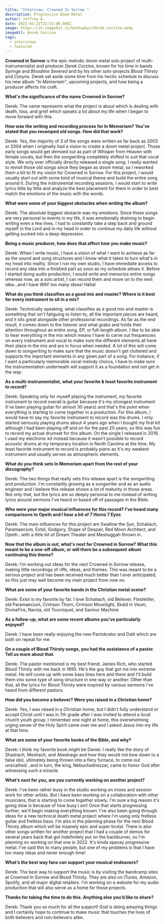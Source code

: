 ```yaml
---
title: "Interview: Crowned In Sorrow "
description: Progressive Doom Metal
author: Jeffrey A.
date: 2021-03-21T21:52:00.000Z
image: https://ik.imagekit.io/boxhuwbys/derek-corzine.webp
imageAlt: Derek Corzine
tags:
  - interviews
  - featured
---
```

**Crowned in Sorrow** is the epic melodic doom metal solo project of multi-instrumentalist and producer *Derek Corzine*, known for his time in bands Syringe and *Bloodline Severed*  and by his other solo-projects *Blood Thirsty* and *Cosyns*. Derek set aside some time from his hectic schedule to discuss his new album *"In Memoriam"*, upcoming projects, and how being a producer affects his craft.

**What's the significance of the name Crowned in Sorrow?**

Derek: The name represents what the project is about which is dealing with death, loss, and grief which speaks a lot about my life when I began to move forward with this.

**How was the writing and recording process for In Memoriam? You've stated that you revamped old songs. How did that work?**

Derek: Yes, the majority of 3 of the songs were written as far back as 2003 or 2004 when I originally had a vision to create a doom metal project. Those early songs would get demoed out as part of Whisper from Heaven with female vocals, but then the songwriting completely shifted to suit that vocal style. We only ever officially directly released a single song. I really wanted to revisit those old songs since they began as doom metal, so I reworked them a bit to fit my vision for Crowned in Sorrow. For this project, I would usually start out with some kind of musical theme and build the entire song around it. During the instrumental recording sessions, I would start to write lyrics little by little and analyze the best placement for them in order to best match the emotions of the music with the words.

**What were some of your biggest obstacles when writing the album?**

Derek: The absolute biggest obstacle was my emotions. Since these songs are very personal to events in my life, it was emotionally draining to begin writing even a few lines. I had to constantly take a step back and ground myself in the Lord and in my head in order to continue my daily life without getting sucked into a deep depression.

**Being a music producer, how does that affect how you make music?**

Derek: When I write music, I have a vision of what I want to achieve as far as the sound and song structures and I know what it takes to turn what's in my head into reality. Since I run my own studio, I have immediate access to record any idea into a finished part as soon as my schedule allows it. Before I started doing audio production, I would write and memorize entire songs whereas now, as a solo artist, I can record them and move on to the next idea...and I have WAY too many ideas! Haha!

**What do you think classifies as a good mix and master? Where is it best for every instrument to sit in a mix?**

Derek: Technically speaking, what classifies as a good mix and master is something that isn't fatiguing to listen to, all the important pieces are heard, and it sits great alongside other professional recordings. As far as the end result, it comes down to the listener and what grabs and holds their attention throughout an entire song, EP, or full-length album. I like to be able to hear everything in the mix which means I have to carve out frequencies on every instrument and vocal to make sure the different elements all have their place in the mix and are in focus when needed. A lot of this will come down to songwriting to make sure that the music doesn't get cluttered and supports the important elements in any given part of a song. For instance, if I want a particularly memorable vocal melody chorus, I have to make sure the instrumentation underneath will support it as a foundation and not get in the way.

**As a multi-instrumentalist, what your favorite & least favorite instrument to record?**

Derek: Speaking only for myself playing the instrument, my favorite instrument to record overall is guitar because it's my strongest instrument (I've been playing guitar for almost 30 years) and that's the point when everything is starting to come together in a production. For this album, I would have to say my favorite instrument to record was the drums. I only started seriously playing drums about 4 years ago when I bought my first kit although I had been playing off and on for the past 20 years, so this was fun to record my actual drumset for this album. On the single I released in 2019, I used my electronic kit instead because it wasn't possible to record acoustic drums at my temporary location in North Carolina at the time. My least favorite instrument to record is probably piano as it's my weakest instrument and usually serves as atmospheric elements.

**What do you think sets In Memoriam apart from the rest of your discography?**

Derek: The two things that really sets this release apart is the songwriting and production. I'm constantly growing as a songwriter and as an audio engineer and I believe this release shows a lot of maturity in those areas. Not only that, but the lyrics are so deeply personal to me instead of writing lyrics around sermons I've heard or based off of passages in the Bible.

**Who were your major musical influences for this record? I’ve heard many comparisons to Opeth and I hear a bit of 7 Horns 7 Eyes**

Derek: The main influences for this project are Swallow the Sun, Schaliach, Paramaecium, Extol, Godgory, Shape of Despair, Red Moon Architect, and Opeth...with a little bit of Dream Theater and Meshuggah thrown in.

**Now that the album is out, what's next for Crowned in Sorrow? What this meant to be a one-off album, or will there be a subsequent album continuing this theme?**

Derek: I'm working out ideas for the next Crowned in Sorrow release, making little recordings of riffs, ideas, and themes. This was meant to be a serious project and has been received much better than I ever anticipated, so this just may well become my main project from now on.

**What are some of your favorite bands in the Christian metal scene?**

Derek: Extol is my favorite by far. I love Schaliach, old Believer, Fleshkiller, old Paramaecium, Crimson Thorn, Crimson Moonlight, Skald in Veum, DivineFire, Narnia, old Tourniquet, and Saviour Machine

**As a follow-up, what are some recent albums you've particularly enjoyed?**

Derek: I have been really enjoying the new Pantokrator and Dalit which are both on repeat for me.

**On a couple of Blood Thirsty songs, you had the assistance of a pastor. Tell us more about that.**

Derek: The pastor mentioned is my best friend, James Rich, who started Blood Thirsty with me back in 1995. He's the guy that got me into extreme metal. He will come up with some bass lines here and there and I'll build them into some type of song structure in one way or another. Other than that, all the lyrics for Blood Thirsty were inspired by various sermons I've heard from different pastors.

**How did you become a believer? Were you raised in a Christian home?**

Derek: Yes, I was raised in a Christian home, but I didn't fully understand or accept Christ until I was in 7th grade after I was invited to attend a local church youth group. I remember one night at home, this overwhelming urging sense of the Holy Spirit came over me and I asked Jesus into my life at that time.

**What are some of your favorite books of the Bible, and why?**

Derek: I think my favorite book might be Daniel. I really like the story of Shadrach, Meshach, and Abednego and how they would not bow down to a false idol, ultimately being thrown into a fiery furnace, to come out unscathed...and in turn, the king, Nebuchadnezzar, came to honor God after witnessing such a miracle.

**What’s next for you, are you currently working on another project?**

Derek: I've been rather busy in the studio working on mixes and session work for other artists. But I have been working on a collaboration with other musicians, that is starting to come together slowly. I'm sure a big reason it's going slow is because of how busy I am! Once that starts progressing further, we'll begin making everything known. I've also been going through ideas for a new technical death metal project where I'm using only fretless guitar and fretless bass. I'm also in the planning phase for the next Blood Thirsty album which will be insanely epic and super brutal. There is also other songs written for another project that I had a couple of demos for several years back that got indefinitely put on the backburner, so I'm planning on working on that one in 2022. It's kinda spacey progressive metal. I've said this to many people, but one of my problems is that I have too many ideas and never enough time!

**What’s the best way fans can support your musical endeavors?**

Derek: The best way to support the music is by visiting the bandcamp sites at Crowned In Sorrow and Blood Thirsty. They are also on iTunes, Amazon, Spotify, and all major digital retailers. I'm working on a website for my audio production that will also serve as a home for those projects.

**Thanks for taking the time to do this. Anything else you’d like to share?**

Derek: Thank you so much for all the support! God is doing amazing things and I certainly hope to continue to make music that touches the lives of both believers and non-believers alike.
